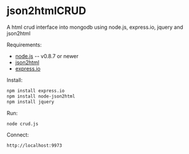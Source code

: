 json2htmlCRUD
=============

A html crud interface into mongodb using node.js, express.io, jquery and json2html


Requirements:

* [node.js](http://nodejs.org/) -- v0.8.7 or newer
* [json2html](http://json2html.com/)
* [express.io](https://github.com/techpines/express.io)

Install:
```bash
npm install express.io
npm install node-json2html
npm install jquery
```
Run:
```bash
node crud.js
```
Connect:
```bash
http://localhost:9973
```

